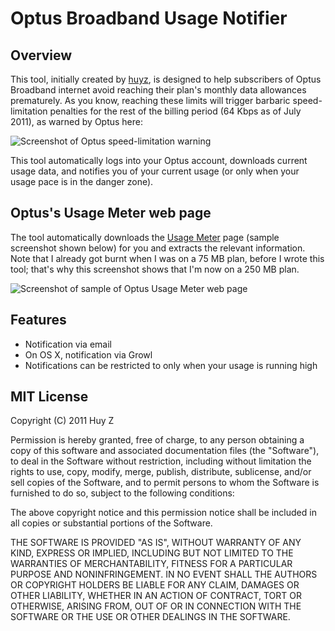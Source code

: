Optus Broadband Usage Notifier
==============================

Overview
--------
This tool, initially created by [huyz](https://github.com/huyz), is designed
to help subscribers of Optus Broadband internet avoid reaching their plan's
monthly data allowances prematurely.
As you know, reaching these limits will trigger barbaric speed-limitation
penalties for the rest of the billing period (64 Kbps as of July 2011), as
warned by Optus here:

![Screenshot of Optus speed-limitation warning](optus-broadband-usage/raw/master/img/screenshot-optus-speed-limitation.png)

This tool automatically logs into your Optus account, downloads current usage
data, and notifies you of your current usage (or only when your usage pace is
in the danger zone).

Optus's Usage Meter web page
----------------------------
The tool automatically downloads the [Usage Meter](https://memberservices.optuszoo.com.au/myusage/)
page (sample screenshot shown below) for you and extracts the relevant
information.  Note that I already got burnt when I was on a 75 MB plan, before
I wrote this tool; that's why this screenshot shows that I'm now on a 250 MB
plan.

![Screenshot of sample of Optus Usage Meter web page](optus-broadband-usage/raw/master/img/screenshot-optus-usage-sample.png)

Features
--------
*    Notification via email
*    On OS X, notification via Growl
*    Notifications can be restricted to only when your usage is running high

MIT License
-----------

Copyright (C) 2011 Huy Z

Permission is hereby granted, free of charge, to any person obtaining
a copy of this software and associated documentation files (the
"Software"), to deal in the Software without restriction, including
without limitation the rights to use, copy, modify, merge, publish,
distribute, sublicense, and/or sell copies of the Software, and to
permit persons to whom the Software is furnished to do so, subject to
the following conditions:

The above copyright notice and this permission notice shall be
included in all copies or substantial portions of the Software.

THE SOFTWARE IS PROVIDED "AS IS", WITHOUT WARRANTY OF ANY KIND,
EXPRESS OR IMPLIED, INCLUDING BUT NOT LIMITED TO THE WARRANTIES OF
MERCHANTABILITY, FITNESS FOR A PARTICULAR PURPOSE AND
NONINFRINGEMENT. IN NO EVENT SHALL THE AUTHORS OR COPYRIGHT HOLDERS BE
LIABLE FOR ANY CLAIM, DAMAGES OR OTHER LIABILITY, WHETHER IN AN ACTION
OF CONTRACT, TORT OR OTHERWISE, ARISING FROM, OUT OF OR IN CONNECTION
WITH THE SOFTWARE OR THE USE OR OTHER DEALINGS IN THE SOFTWARE.
